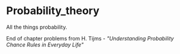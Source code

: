 # Probability_theory

All the things probability.

End of chapter problems from H. Tijms - _"Understanding Probability Chance Rules in Everyday Life"_
